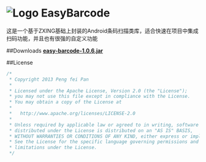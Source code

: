 # ![Logo](https://github.com/ixiaopan/EasyBarcode/raw/master/res/drawable-mdpi/ic_launcher.png) EasyBarcode

这是一个基于ZXING基础上封装的Android条码扫描类库，适合快速在项目中集成扫码功能，并且也有很强的自定义功能

##Downloads
**[easy-barcode-1.0.6.jar](https://github.com/ixiaopan/EasyBarcode/raw/master/downloads/easy-barcode-1.0.6.jar)**

##License
```java
/*
 * Copyright 2013 Peng fei Pan
 * 
 * Licensed under the Apache License, Version 2.0 (the "License");
 * you may not use this file except in compliance with the License.
 * You may obtain a copy of the License at
 * 
 *   http://www.apache.org/licenses/LICENSE-2.0
 * 
 * Unless required by applicable law or agreed to in writing, software
 * distributed under the License is distributed on an "AS IS" BASIS,
 * WITHOUT WARRANTIES OR CONDITIONS OF ANY KIND, either express or implied.
 * See the License for the specific language governing permissions and
 * limitations under the License.
 */
